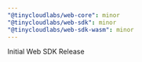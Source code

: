 ```yaml
---
"@tinycloudlabs/web-core": minor
"@tinycloudlabs/web-sdk": minor
"@tinycloudlabs/web-sdk-wasm": minor
---
```


Initial Web SDK Release
